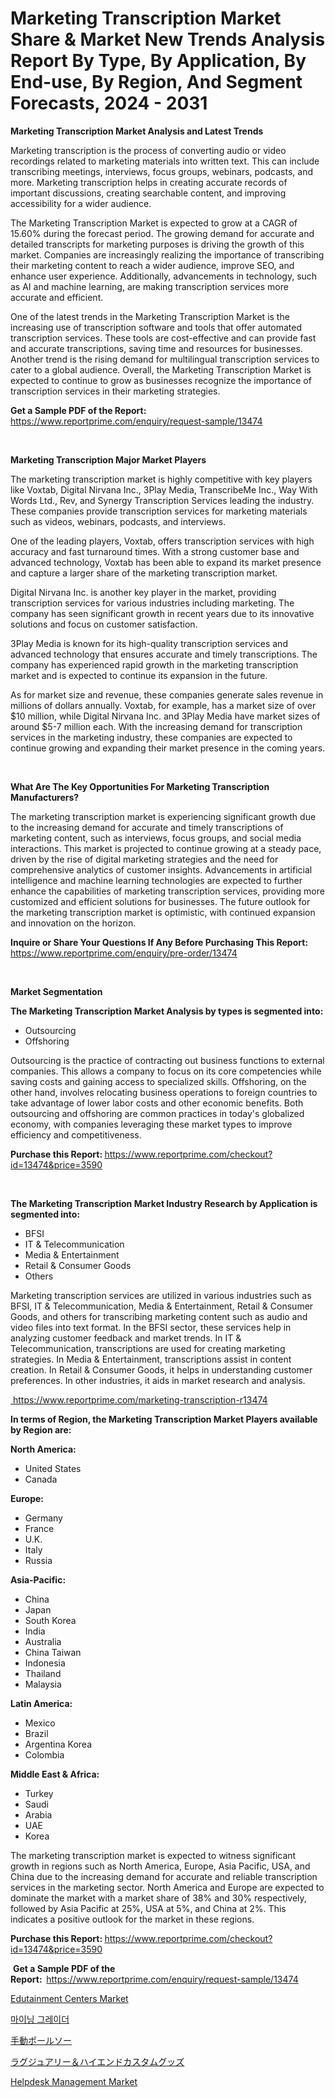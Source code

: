 <p><h1>Marketing Transcription Market Share & Market New Trends Analysis Report By Type, By Application, By End-use, By Region, And Segment Forecasts, 2024 - 2031</h1></p><p><strong>Marketing Transcription Market Analysis and Latest Trends</strong></p>
<p><p>Marketing transcription is the process of converting audio or video recordings related to marketing materials into written text. This can include transcribing meetings, interviews, focus groups, webinars, podcasts, and more. Marketing transcription helps in creating accurate records of important discussions, creating searchable content, and improving accessibility for a wider audience.</p><p>The Marketing Transcription Market is expected to grow at a CAGR of 15.60% during the forecast period. The growing demand for accurate and detailed transcripts for marketing purposes is driving the growth of this market. Companies are increasingly realizing the importance of transcribing their marketing content to reach a wider audience, improve SEO, and enhance user experience. Additionally, advancements in technology, such as AI and machine learning, are making transcription services more accurate and efficient.</p><p>One of the latest trends in the Marketing Transcription Market is the increasing use of transcription software and tools that offer automated transcription services. These tools are cost-effective and can provide fast and accurate transcriptions, saving time and resources for businesses. Another trend is the rising demand for multilingual transcription services to cater to a global audience. Overall, the Marketing Transcription Market is expected to continue to grow as businesses recognize the importance of transcription services in their marketing strategies.</p></p>
<p><strong>Get a Sample PDF of the Report:&nbsp;</strong> <a href="https://www.reportprime.com/enquiry/request-sample/13474">https://www.reportprime.com/enquiry/request-sample/13474</a></p>
<p>&nbsp;</p>
<p><strong>Marketing Transcription Major Market Players</strong></p>
<p><p>The marketing transcription market is highly competitive with key players like Voxtab, Digital Nirvana Inc., 3Play Media, TranscribeMe Inc., Way With Words Ltd., Rev, and Synergy Transcription Services leading the industry. These companies provide transcription services for marketing materials such as videos, webinars, podcasts, and interviews.</p><p>One of the leading players, Voxtab, offers transcription services with high accuracy and fast turnaround times. With a strong customer base and advanced technology, Voxtab has been able to expand its market presence and capture a larger share of the marketing transcription market.</p><p>Digital Nirvana Inc. is another key player in the market, providing transcription services for various industries including marketing. The company has seen significant growth in recent years due to its innovative solutions and focus on customer satisfaction.</p><p>3Play Media is known for its high-quality transcription services and advanced technology that ensures accurate and timely transcriptions. The company has experienced rapid growth in the marketing transcription market and is expected to continue its expansion in the future.</p><p>As for market size and revenue, these companies generate sales revenue in millions of dollars annually. Voxtab, for example, has a market size of over $10 million, while Digital Nirvana Inc. and 3Play Media have market sizes of around $5-7 million each. With the increasing demand for transcription services in the marketing industry, these companies are expected to continue growing and expanding their market presence in the coming years.</p></p>
<p>&nbsp;</p>
<p><strong>What Are The Key Opportunities For Marketing Transcription Manufacturers?</strong></p>
<p><p>The marketing transcription market is experiencing significant growth due to the increasing demand for accurate and timely transcriptions of marketing content, such as interviews, focus groups, and social media interactions. This market is projected to continue growing at a steady pace, driven by the rise of digital marketing strategies and the need for comprehensive analytics of customer insights. Advancements in artificial intelligence and machine learning technologies are expected to further enhance the capabilities of marketing transcription services, providing more customized and efficient solutions for businesses. The future outlook for the marketing transcription market is optimistic, with continued expansion and innovation on the horizon.</p></p>
<p><strong>Inquire or Share Your Questions If Any Before Purchasing This Report:</strong> <a href="https://www.reportprime.com/enquiry/pre-order/13474">https://www.reportprime.com/enquiry/pre-order/13474</a></p>
<p>&nbsp;</p>
<p><strong>Market Segmentation</strong></p>
<p><strong>The Marketing Transcription Market Analysis by types is segmented into:</strong></p>
<p><ul><li>Outsourcing</li><li>Offshoring</li></ul></p>
<p><p>Outsourcing is the practice of contracting out business functions to external companies. This allows a company to focus on its core competencies while saving costs and gaining access to specialized skills. Offshoring, on the other hand, involves relocating business operations to foreign countries to take advantage of lower labor costs and other economic benefits. Both outsourcing and offshoring are common practices in today's globalized economy, with companies leveraging these market types to improve efficiency and competitiveness.</p></p>
<p><strong>Purchase this Report:&nbsp;</strong><a href="https://www.reportprime.com/checkout?id=13474&price=3590">https://www.reportprime.com/checkout?id=13474&price=3590</a></p>
<p>&nbsp;</p>
<p><strong>The Marketing Transcription Market Industry Research by Application is segmented into:</strong></p>
<p><ul><li>BFSI</li><li>IT & Telecommunication</li><li>Media & Entertainment</li><li>Retail & Consumer Goods</li><li>Others</li></ul></p>
<p><p>Marketing transcription services are utilized in various industries such as BFSI, IT & Telecommunication, Media & Entertainment, Retail & Consumer Goods, and others for transcribing marketing content such as audio and video files into text format. In the BFSI sector, these services help in analyzing customer feedback and market trends. In IT & Telecommunication, transcriptions are used for creating marketing strategies. In Media & Entertainment, transcriptions assist in content creation. In Retail & Consumer Goods, it helps in understanding customer preferences. In other industries, it aids in market research and analysis.</p></p>
<p><a href="https://www.reportprime.com/marketing-transcription-r13474">&nbsp;https://www.reportprime.com/marketing-transcription-r13474</a></p>
<p><strong>In terms of Region, the Marketing Transcription Market Players available by Region are:</strong></p>
<p>
    <p> <strong> North America: </strong>
        <ul>
            <li>United States</li>
            <li>Canada</li>
        </ul>
        </p> 
    <p> <strong> Europe: </strong>
        <ul>
            <li>Germany</li>
            <li>France</li>
            <li>U.K.</li>
            <li>Italy</li>
            <li>Russia</li>
        </ul>
        </p> 
    <p> <strong> Asia-Pacific: </strong>
        <ul>
            <li>China</li>
            <li>Japan</li>
            <li>South Korea</li>
            <li>India</li>
            <li>Australia</li>
            <li>China Taiwan</li>
            <li>Indonesia</li>
            <li>Thailand</li>
            <li>Malaysia</li>
        </ul>
        </p> 
    <p> <strong> Latin America: </strong>
        <ul>
            <li>Mexico</li>
            <li>Brazil</li>
            <li>Argentina Korea</li>
            <li>Colombia</li>
        </ul>
        </p> 
    <p> <strong> Middle East & Africa: </strong>
        <ul>
            <li>Turkey</li>
            <li>Saudi</li>
            <li>Arabia</li>
            <li>UAE</li>
            <li>Korea</li>
        </ul>
    </p>
    </p>
<p><p>The marketing transcription market is expected to witness significant growth in regions such as North America, Europe, Asia Pacific, USA, and China due to the increasing demand for accurate and reliable transcription services in the marketing sector. North America and Europe are expected to dominate the market with a market share of 38% and 30% respectively, followed by Asia Pacific at 25%, USA at 5%, and China at 2%. This indicates a positive outlook for the market in these regions.</p></p>
<p><strong>Purchase this Report: </strong><a href="https://www.reportprime.com/checkout?id=13474&price=3590">https://www.reportprime.com/checkout?id=13474&price=3590</a></p>
<p>&nbsp;<strong>Get a Sample PDF of the Report:&nbsp;&nbsp;</strong><a href="https://www.reportprime.com/enquiry/request-sample/13474">https://www.reportprime.com/enquiry/request-sample/13474</a></p>
<p><strong></strong></p>
<p><p><a href="https://github.com/ashman753/Market-Research-Report-List-1/blob/main/edutainment-centers-market.md">Edutainment Centers Market</a></p><p><a href="https://medium.com/@dellkoepp03/%EB%A7%88%EC%9D%B4%EB%8B%9D-%EA%B7%B8%EB%A0%88%EC%9D%B4%EB%8D%94-%EC%8B%9C%EC%9E%A5-%EA%B7%9C%EB%AA%A8-cagr-%ED%8A%B8%EB%A0%8C%EB%93%9C-2024-2030-732eb7439a06">마이닝 그레이더</a></p><p><a href="https://medium.com/@josephmiller1959/%E3%83%9E%E3%83%8B%E3%83%A5%E3%82%A2%E3%83%AB%E3%83%9D%E3%83%BC%E3%83%AB%E3%82%BD%E3%83%BC%E5%B8%82%E5%A0%B4%E8%A6%8F%E6%A8%A1-cagr-%E3%83%88%E3%83%AC%E3%83%B3%E3%83%89-2024%E5%B9%B4%E3%81%8B%E3%82%892030%E5%B9%B4-56c5dbb776fe">手動ポールソー</a></p><p><a href="https://github.com/VernieBarton2023/Market-Research-Report-List-1/blob/main/350749980304.md">ラグジュアリー＆ハイエンドカスタムグッズ</a></p><p><a href="https://github.com/LibbySpencer2018/Market-Research-Report-List-1/blob/main/helpdesk-management-market.md">Helpdesk Management Market</a></p></p>